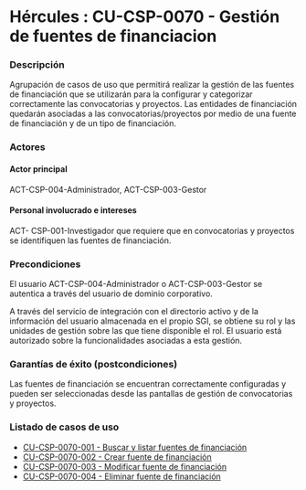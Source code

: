 # Hércules : CU\-CSP\-0070 \- Gestión de fuentes de financiacion



### Descripción

Agrupación de casos de uso que permitirá realizar la gestión de las fuentes de financiación que se utilizarán para la configurar y categorizar correctamente las convocatorias y proyectos. Las entidades de financiación quedarán asociadas a las convocatorias/proyectos por medio de una fuente de financiación y de un tipo de financiación.

### Actores

#### Actor principal

 ACT\-CSP\-004\-Administrador, ACT\-CSP\-003\-Gestor

#### Personal involucrado e intereses

ACT\- CSP\-001\-Investigador que requiere que en convocatorias y proyectos se identifiquen las fuentes de financiación.

### Precondiciones

El usuario ACT\-CSP\-004\-Administrador o ACT\-CSP\-003\-Gestor se autentica a través del usuario de dominio corporativo.

A través del servicio de integración con el directorio activo y de la información del usuario almacenada en el propio SGI, se obtiene su rol y las unidades de gestión sobre las que tiene disponible el rol. El usuario está autorizado sobre la funcionalidades asociadas a esta gestión.

### Garantías de éxito (postcondiciones)

Las fuentes de financiación se encuentran correctamente configuradas y pueden ser seleccionadas desde las pantallas de gestión de convocatorias y proyectos.

  


### Listado de casos de uso

  


* [CU\-CSP\-0070\-001 \- Buscar y listar fuentes de financiación](/hercules/sgi-sistema-de-gestion-de-investigacion/requisitos-y-analisis-funcional/analisis-funcional-sgi-hercules/csp-modulo-de-convocatorias-ayudas-solicitudes-proyectos-y-contratos-y-grupos-de-investigacion/csp-casos-de-uso/cu-csp-0070-gestion-de-fuentes-de-financiacion/cu-csp-0070-001-buscar-y-listar-fuentes-de-financiacion.md "/hercules/sgi-sistema-de-gestion-de-investigacion/requisitos-y-analisis-funcional/analisis-funcional-sgi-hercules/csp-modulo-de-convocatorias-ayudas-solicitudes-proyectos-y-contratos-y-grupos-de-investigacion/csp-casos-de-uso/cu-csp-0070-gestion-de-fuentes-de-financiacion/cu-csp-0070-001-buscar-y-listar-fuentes-de-financiacion.md")
* [CU\-CSP\-0070\-002 \- Crear fuente de financiación](/hercules/sgi-sistema-de-gestion-de-investigacion/requisitos-y-analisis-funcional/analisis-funcional-sgi-hercules/csp-modulo-de-convocatorias-ayudas-solicitudes-proyectos-y-contratos-y-grupos-de-investigacion/csp-casos-de-uso/cu-csp-0070-gestion-de-fuentes-de-financiacion/cu-csp-0070-002-crear-fuente-de-financiacion.md "/hercules/sgi-sistema-de-gestion-de-investigacion/requisitos-y-analisis-funcional/analisis-funcional-sgi-hercules/csp-modulo-de-convocatorias-ayudas-solicitudes-proyectos-y-contratos-y-grupos-de-investigacion/csp-casos-de-uso/cu-csp-0070-gestion-de-fuentes-de-financiacion/cu-csp-0070-002-crear-fuente-de-financiacion.md")
* [CU\-CSP\-0070\-003 \- Modificar fuente de financiación](/hercules/sgi-sistema-de-gestion-de-investigacion/requisitos-y-analisis-funcional/analisis-funcional-sgi-hercules/csp-modulo-de-convocatorias-ayudas-solicitudes-proyectos-y-contratos-y-grupos-de-investigacion/csp-casos-de-uso/cu-csp-0070-gestion-de-fuentes-de-financiacion/cu-csp-0070-003-modificar-fuente-de-financiacion.md "/hercules/sgi-sistema-de-gestion-de-investigacion/requisitos-y-analisis-funcional/analisis-funcional-sgi-hercules/csp-modulo-de-convocatorias-ayudas-solicitudes-proyectos-y-contratos-y-grupos-de-investigacion/csp-casos-de-uso/cu-csp-0070-gestion-de-fuentes-de-financiacion/cu-csp-0070-003-modificar-fuente-de-financiacion.md")
* [CU\-CSP\-0070\-004 \- Eliminar fuente de financiación](/hercules/sgi-sistema-de-gestion-de-investigacion/requisitos-y-analisis-funcional/analisis-funcional-sgi-hercules/csp-modulo-de-convocatorias-ayudas-solicitudes-proyectos-y-contratos-y-grupos-de-investigacion/csp-casos-de-uso/cu-csp-0070-gestion-de-fuentes-de-financiacion/cu-csp-0070-004-eliminar-fuente-de-financiacion.md "/hercules/sgi-sistema-de-gestion-de-investigacion/requisitos-y-analisis-funcional/analisis-funcional-sgi-hercules/csp-modulo-de-convocatorias-ayudas-solicitudes-proyectos-y-contratos-y-grupos-de-investigacion/csp-casos-de-uso/cu-csp-0070-gestion-de-fuentes-de-financiacion/cu-csp-0070-004-eliminar-fuente-de-financiacion.md")

  


  


  
  
  





